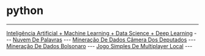 # python

---

[Inteligência Artificial + Machine Learning + Data Science + Deep Learning](https://youtube.com/playlist?list=PLMdYygf53DP7YZiFUtGTWJJlvynRyrna-) ---
[Nuvem De Palavras](https://github.com/opauwlo/Nuvem-De-Palavras-Python) ---
[Mineração De Dados Câmera Dos Deputados](https://github.com/opauwlo/mineracao_de_dados_py) ---
[Mineração De Dados Bolsonaro](https://github.com/opauwlo/web_scraping_bolsonaro) ---
[Jogo Simples De Multiplayer Local](https://github.com/opauwlo/mutiplayer_local_game_py) ---
